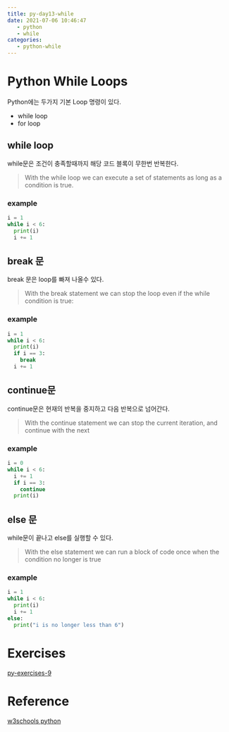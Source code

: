 ```yaml
---
title: py-day13-while
date: 2021-07-06 10:46:47
   - python 
   - while
categories: 
   - python-while
---
```


# Python While Loops
Python에는 두가지 기본 Loop 명령이 있다.
- while loop
- for loop

## while loop
while문은 조건이 충족할때까지 해당 코드 블록이 무한번 반복한다.
> With the while loop we can execute a set of statements as long as a condition is true.

### example
``` python
i = 1
while i < 6:
  print(i)
  i += 1
```

## break 문
break 문은 loop를 빠져 나올수 있다.
> With the break statement we can stop the loop even if the while condition is true:

### example
``` python
i = 1
while i < 6:
  print(i)
  if i == 3:
    break
  i += 1
```

## continue문
continue문은 현재의 반복을 중지하고 다음 반복으로 넘어간다.
> With the continue statement we can stop the current iteration, and continue with the next

### example
``` python
i = 0
while i < 6:
  i += 1
  if i == 3:
    continue
  print(i)
```

## else 문
while문이 끝나고 else를 실행할 수 있다.
>With the else statement we can run a block of code once when the condition no longer is true

### example
``` python
i = 1
while i < 6:
  print(i)
  i += 1
else:
  print("i is no longer less than 6")
```
# Exercises
[py-exercises-9](https://wontaejang.github.io/2021/07/06/py-exercises-9/)

# Reference
[w3schools python](https://www.w3schools.com/python)